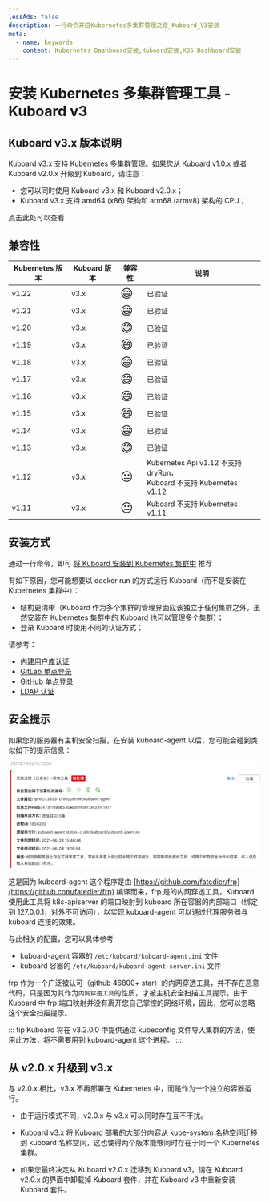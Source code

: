 ```yaml
---
lessAds: false
description: 一行命令开启Kubernetes多集群管理之路_Kuboard_V3安装
meta:
  - name: keywords
    content: Kubernetes Dashboard安装,Kuboard安装,K8S Dashboard安装
---
```


# 安装 Kubernetes 多集群管理工具 - Kuboard v3

<AdSenseTitle/>

## Kuboard v3.x 版本说明

Kuboard v3.x 支持 Kubernetes 多集群管理。如果您从 Kuboard v1.0.x 或者 Kuboard v2.0.x 升级到 Kuboard，请注意：
* 您可以同时使用 Kuboard v3.x 和 Kuboard v2.0.x；
* Kuboard v3.x 支持 amd64 (x86) 架构和 arm68 (armv8) 架构的 CPU；

点击此处可以查看 <KuboardDemo suffix="install" label="在线演示" color="#007af5"/>

## 兼容性


| Kubernetes 版本 | Kuboard 版本   | 兼容性 | 说明                                                         |
| --------------- | -------------- | ------ | ------------------------------------------------------------ |
| v1.22           | v3.x | <span style="font-size: 24px;">😄</span>      | 已验证                            |
| v1.21           | v3.x | <span style="font-size: 24px;">😄</span>      | 已验证                            |
| v1.20           | v3.x | <span style="font-size: 24px;">😄</span>      | 已验证                            |
| v1.19           | v3.x | <span style="font-size: 24px;">😄</span>      | 已验证                            |
| v1.18           | v3.x | <span style="font-size: 24px;">😄</span>      | 已验证                            |
| v1.17           | v3.x | <span style="font-size: 24px;">😄</span>      | 已验证                            |
| v1.16           | v3.x | <span style="font-size: 24px;">😄</span>      | 已验证                            |
| v1.15           | v3.x | <span style="font-size: 24px;">😄</span>      | 已验证                            |
| v1.14           | v3.x | <span style="font-size: 24px;">😄</span>      | 已验证                            |
| v1.13           | v3.x | <span style="font-size: 24px;">😄</span>      | 已验证                       |
| v1.12           | v3.x | <span style="font-size: 24px;">😐</span>      | Kubernetes Api v1.12 不支持 dryRun，<br />Kuboard 不支持 Kubernetes v1.12 |
| v1.11           | v3.x | <span style="font-size: 24px;">😐</span>      | Kuboard 不支持 Kubernetes v1.11                                                         |

## 安装方式

通过一行命令，即可 [将 Kuboard 安装到 Kubernetes 集群中](./install-in-k8s.html) <badge>推荐</badge>

有如下原因，您可能想要以 docker run 的方式运行 Kuboard（而不是安装在 Kubernetes 集群中）：
* 结构更清晰（Kuboard 作为多个集群的管理界面应该独立于任何集群之外，虽然安装在 Kubernetes 集群中的 Kuboard 也可以管理多个集群）；
* 登录 Kuboard 时使用不同的认证方式；

请参考：

* [内建用户库认证](./install-built-in.html)
* [GitLab 单点登录](./install-gitlab.html)
* [GitHub 单点登录](./install-github.html)
* [LDAP 认证](./install-ldap.html)

## 安全提示

如果您的服务器有主机安全扫描，在安装 kuboard-agent 以后，您可能会碰到类似如下的提示信息：

![安全提示](./security-scan.jpg)

这是因为 kuboard-agent 这个程序是由 [https://github.com/fatedier/frp](https://github.com/fatedier/frp) 编译而来，frp 是的内网穿透工具，Kuboard 使用此工具将 k8s-apiserver 的端口映射到 kuboard 所在容器的内部端口（绑定到 127.0.0.1，对外不可访问），以实现 kuboard-agent 可以通过代理服务器与 kuboard 连接的效果。


与此相关的配置，您可以具体参考
* kuboard-agent 容器的 `/etc/kuboard/kuboard-agent.ini` 文件
* kuboard 容器的 `/etc/kuboard/kuboard-agent-server.ini` 文件

frp 作为一个广泛被认可（github 46800+ star）的内网穿透工具，并不存在恶意代码，只是因为其作为`内网穿透工具`的性质，才被主机安全扫描工具提示。由于 Kuboard 中 frp 端口映射并没有离开您自己掌控的网络环境，因此，您可以忽略这个安全扫描提示。

::: tip
Kuboard 将在 v3.2.0.0 中提供通过 kubeconfig 文件导入集群的方法，使用此方法，将不需要用到 kuboard-agent 这个进程。
:::



## 从 v2.0.x 升级到 v3.x

与 v2.0.x 相比，v3.x 不再部署在 Kubernetes 中，而是作为一个独立的容器运行。

* 由于运行模式不同，v2.0.x 与 v3.x 可以同时存在互不干扰。

* Kuboard v3.x 将 Kuboard 部署的大部分内容从 kube-system 名称空间迁移到 kuboard 名称空间，这也使得两个版本能够同时存在于同一个 Kubernetes 集群。

* 如果您最终决定从 Kuboard v2.0.x 迁移到 Kuboard v3，请在 Kuboard v2.0.x 的界面中卸载掉 Kuboard 套件，并在 Kuboard v3 中重新安装 Kuboard 套件。
